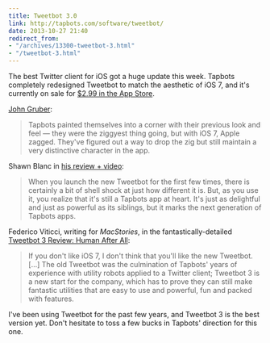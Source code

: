 ```yaml
---
title: Tweetbot 3.0
link: http://tapbots.com/software/tweetbot/
date: 2013-10-27 21:40
redirect_from:
- "/archives/13300-tweetbot-3.html"
- "/tweetbot-3.html"
---
```



The best Twitter client for iOS got a huge update this week. Tapbots completely redesigned Tweetbot to match the aesthetic of iOS 7, and it's currently on sale for [$2.99 in the App Store](https://itunes.apple.com/us/app/id722294701?mt=8).

[John Gruber](http://daringfireball.net/linked/2013/10/24/tweetbot-3):

> Tapbots painted themselves into a corner with their previous look and feel &mdash; they were the ziggyest thing going, but with iOS 7, Apple zagged. They've figured out a way to drop the zig but still maintain a very distinctive character in the app.

Shawn Blanc in [his review + video](http://shawnblanc.net/2013/10/video-review-new-tweetbot-ios7/):

> When you launch the new Tweetbot for the first few times, there is certainly a bit of shell shock at just how different it is. But, as you use it, you realize that it's still a Tapbots app at heart. It's just as delightful and just as powerful as its siblings, but it marks the next generation of Tapbots apps.

Federico Viticci, writing for _MacStories_, in the fantastically-detailed [Tweetbot 3 Review: Human After All](http://www.macstories.net/reviews/tweetbot-3-review-human-after-all/):

> If you don't like iOS 7, I don't think that you'll like the new Tweetbot. [...] The old Tweetbot was the culmination of Tapbots' years of experience with utility robots applied to a Twitter client; Tweetbot 3 is a new start for the company, which has to prove they can still make fantastic utilities that are easy to use and powerful, fun and packed with features.

I've been using Tweetbot for the past few years, and Tweetbot 3 is the best version yet. Don't hesitate to toss a few bucks in Tapbots' direction for this one.
